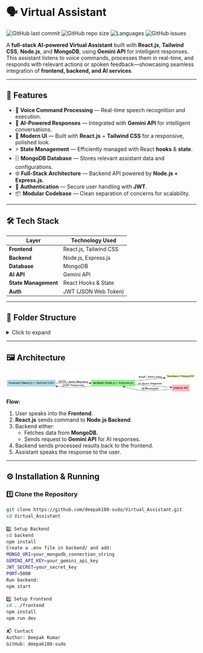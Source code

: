 # 🗣️ Virtual Assistant

![GitHub last commit](https://img.shields.io/github/last-commit/deepak108-sudo/Virtual_Assistant?color=brightgreen&style=flat-square)
![GitHub repo size](https://img.shields.io/github/repo-size/deepak108-sudo/Virtual_Assistant?color=blue&style=flat-square)
![Languages](https://img.shields.io/github/languages/top/deepak108-sudo/Virtual_Assistant?color=purple&style=flat-square)
![GitHub issues](https://img.shields.io/github/issues/deepak108-sudo/Virtual_Assistant?color=red&style=flat-square)

A **full-stack AI-powered Virtual Assistant** built with **React.js**, **Tailwind CSS**, **Node.js**, and **MongoDB**, using **Gemini API** for intelligent responses.  
This assistant listens to voice commands, processes them in real-time, and responds with relevant actions or spoken feedback—showcasing seamless integration of **frontend, backend, and AI services**.

---

## 🚀 Features

- 🎤 **Voice Command Processing** — Real-time speech recognition and execution.
- 🧠 **AI-Powered Responses** — Integrated with **Gemini API** for intelligent conversations.
- 🎨 **Modern UI** — Built with **React.js** + **Tailwind CSS** for a responsive, polished look.
- ⚡ **State Management** — Efficiently managed with React **hooks** & **state**.
- 🗄️ **MongoDB Database** — Stores relevant assistant data and configurations.
- 🌐 **Full-Stack Architecture** — Backend API powered by **Node.js + Express.js**.
- 🔐 **Authentication** — Secure user handling with **JWT**.
- 📦 **Modular Codebase** — Clean separation of concerns for scalability.

---

## 🛠 Tech Stack

| Layer        | Technology Used |
|--------------|----------------|
| **Frontend** | React.js, Tailwind CSS |
| **Backend**  | Node.js, Express.js |
| **Database** | MongoDB |
| **AI API**   | Gemini API |
| **State Management** | React Hooks & State |
| **Auth**     | JWT (JSON Web Token) |

---

## 📂 Folder Structure

<details>
<summary>Click to expand</summary>

Virtual_Assistant/
├── backend/ # Node.js + Express backend
│ ├── config/ # DB & API config files
│ ├── controllers/ # API route handlers
│ ├── models/ # MongoDB Mongoose schemas
│ ├── routes/ # API endpoints
│ ├── utils/ # Helper functions
│ └── server.js # Backend entry point
│
├── frontend/ # React.js frontend
│ ├── src/
│ │ ├── components/ # UI components
│ │ ├── pages/ # Page-level components
│ │ ├── hooks/ # Custom React hooks
│ │ ├── assets/ # Images & icons
│ │ └── App.jsx # Main app component
│ ├── package.json
│ └── .gitignore
│
├── README.md
└── package.json
</details>

---

## 🖼 Architecture

![Architecture Diagram](virtual_assistant_architecture.png)

**Flow:**
1. User speaks into the **Frontend**.
2. **React.js** sends command to **Node.js Backend**.
3. Backend either:
   - Fetches data from **MongoDB**.
   - Sends request to **Gemini API** for AI responses.
4. Backend sends processed results back to the frontend.
5. Assistant speaks the response to the user.

---

## ⚙️ Installation & Running

### 1️⃣ Clone the Repository
```bash
git clone https://github.com/deepak108-sudo/Virtual_Assistant.git
cd Virtual_Assistant

2️⃣ Setup Backend
cd backend
npm install
Create a .env file in backend/ and add:
MONGO_URI=your_mongodb_connection_string
GEMINI_API_KEY=your_gemini_api_key
JWT_SECRET=your_secret_key
PORT=5000
Run backend:
npm start

3️⃣ Setup Frontend
cd ../frontend
npm install
npm run dev

📬 Contact
Author: Deepak Kumar
GitHub: deepak108-sudo
